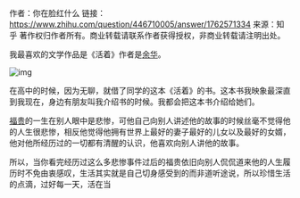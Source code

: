 作者：你在脸红什么
链接：https://www.zhihu.com/question/446710005/answer/1762571334
来源：知乎
著作权归作者所有。商业转载请联系作者获得授权，非商业转载请注明出处。



我最喜欢的文学作品是《活着》作者是[余华](https://www.zhihu.com/search?q=余华&search_source=Entity&hybrid_search_source=Entity&hybrid_search_extra={"sourceType"%3A"answer"%2C"sourceId"%3A1762571334})。

![img](https://picx.zhimg.com/80/v2-0660cb534a1da3c0054664905bffe15f_1440w.webp?source=1940ef5c)

在高中的时候，因为无聊，就借了同学的这本《活着》的书。这本书我映象最深直到我现在，身边有朋友叫我介绍书的时候。我都会把这本书介绍给她们。

[福贵](https://www.zhihu.com/search?q=福贵&search_source=Entity&hybrid_search_source=Entity&hybrid_search_extra={"sourceType"%3A"answer"%2C"sourceId"%3A1762571334})的一生在别人眼中是悲惨，可他自己向别人讲述他的故事的时候丝毫不觉得他的人生很悲惨，相反他觉得他拥有世界上最好的妻子最好的儿女以及最好的女婿，他对他所经历过的一切都有清醒的认识，他喜欢向别人讲他的故事。

所以，当你看完经历过这么多悲惨事件过后的福贵依旧向别人侃侃道来他的人生履历时不免由衷感叹，生活其实就是自己切身感受到的而非道听途说，所以珍惜生活的点滴，过好每一天，活在当